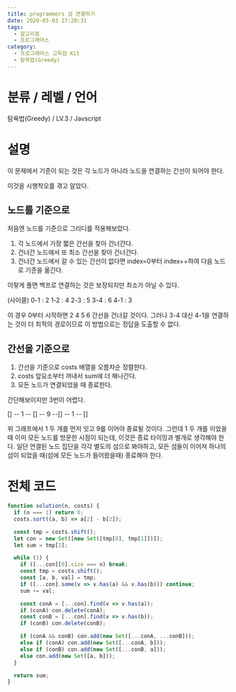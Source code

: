 ```yaml
---
title: programmers 섬 연결하기
date: 2020-03-03 17:20:31
tags:
  - 알고리즘
  - 프로그래머스
category:
  - 프로그래머스 고득점 Kit
  - 탐욕법(Greedy)
---
```


# 분류 / 레벨 / 언어

탐욕법(Greedy) / LV.3 / Javscript

# 설명

이 문제에서 기준이 되는 것은
각 노드가 아니라
노드을 연결하는 간선이 되어야 한다.

이것을 시행착오를 겪고 알았다.

## 노드를 기준으로

처음엔 노드를 기준으로 그리디를 적용해보았다.

1. 각 노드에서 가장 짧은 간선을 찾아 건너간다.
2. 건너간 노드에서 또 최소 간선을 찾아 건너간다.
3. 건너간 노드에서 갈 수 있는 간선이 없다면 index=0부터 index++하여 다음 노드로 기준을 옮긴다.

이렇게 풀면 백프로 연결하는 것은 보장되지만 최소가 아닐 수 있다.

(사이클)
0-1 : 2
1-2 : 4
2-3 : 5
3-4 : 6
4-1 : 3

이 경우 0부터 시작하면 2 4 5 6 간선을 건너갈 것이다.
그러나 3-4 대신 4-1을 연결하는 것이 더 최적의 경로이므로
이 방법으로는 정답을 도출할 수 없다.

## 간선을 기준으로

1. 간선을 기준으로 costs 배열을 오름차순 정렬한다.
2. costs 앞요소부터 꺼내서 sum에 더 해나간다.
3. 모든 노드가 연결되었을 때 종료한다.

간단해보이지만 3번이 어렵다.

[] -- 1 -- [] -- 9 --[] -- 1 -- []

위 그래프에서 1 두 개를 먼저 잇고 9를 이어야 종료될 것이다.
그런데 1 두 개를 이었을 때 이미 모든 노드를 방문한 시점이 되는데,
이것은 종료 타이밍과 별개로 생각해야 한다.
일단 연결된 노드 집단을 각각 별도의 섬으로 봐야하고,
모든 섬들이 이어져 하나의 섬이 되었을 때(섬에 모든 노드가 들어왔을때) 종료해야 한다.

# 전체 코드

```javascript
function solution(n, costs) {
  if (n === 1) return 0;
  costs.sort((a, b) => a[2] - b[2]);

  const tmp = costs.shift();
  let con = new Set([new Set([tmp[0], tmp[1]])]);
  let sum = tmp[2];

  while (1) {
    if ([...con][0].size === n) break;
    const tmp = costs.shift();
    const [a, b, val] = tmp;
    if ([...con].some(v => v.has(a) && v.has(b))) continue;
    sum += val;

    const conA = [...con].find(v => v.has(a));
    if (conA) con.delete(conA);
    const conB = [...con].find(v => v.has(b));
    if (conB) con.delete(conB);

    if (conA && conB) con.add(new Set([...conA, ...conB]));
    else if (conA) con.add(new Set([...conA, b]));
    else if (conB) con.add(new Set([...conB, a]));
    else con.add(new Set([a, b]));
  }

  return sum;
}
```
